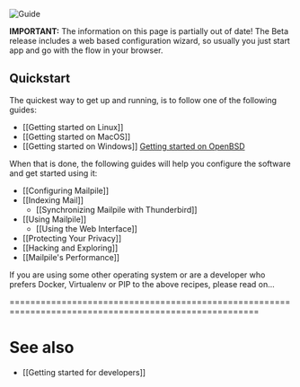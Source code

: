 ![Guide](https://github.com/pagekite/Mailpile/wiki/images/page-guide.png)


**IMPORTANT:** The information on this page is partially out of date!  The Beta release includes a web based configuration wizard, so usually you just start app and go with the flow in your browser.

## Quickstart

The quickest way to get up and running, is to follow one of the following guides:

* [[Getting started on Linux]]
* [[Getting started on MacOS]]
* [[Getting started on Windows]]
[Getting started on OpenBSD](https://github.com/pagekite/Mailpile/wiki/Getting-started-on-Open-BSD)

When that is done, the following guides will help you configure the software and get started using it:

* [[Configuring Mailpile]]
* [[Indexing Mail]]
  * [[Synchronizing Mailpile with Thunderbird]]
* [[Using Mailpile]]
  * [[Using the Web Interface]]
* [[Protecting Your Privacy]]
* [[Hacking and Exploring]]
* [[Mailpile's Performance]]

If you are using some other operating system or are a developer who prefers Docker, Virtualenv or PIP to the above recipes, please read on...

======================================================================================================

# See also

 * [[Getting started for developers]]